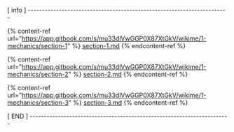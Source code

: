 <!--
[ file: README.md ] =======================================================================

[ description     ] -----------------------------------------------------------------------

	this .md file contains sections for each mechanic or technique.

[ explanation     ] -----------------------------------------------------------------------

	the purpose of this .md file is to provide an overview of mechanics used in network security.
-->

[ info            ] -----------------------------------------------------------------------
<!--section-1-->
{% content-ref url="https://app.gitbook.com/s/mu33dlVwGGP0X87XtGkV/wikime/1-mechanics/section-1" %}
[section-1.md](WIKIME/1-mechanics/section-1.md)
{% endcontent-ref %}

<!--section-2-->
{% content-ref url="https://app.gitbook.com/s/mu33dlVwGGP0X87XtGkV/wikime/1-mechanics/section-2" %}
[section-2.md](WIKIME/1-mechanics/section-2.md)
{% endcontent-ref %}

<!--section-3-->
{% content-ref url="https://app.gitbook.com/s/mu33dlVwGGP0X87XtGkV/wikime/1-mechanics/section-3" %}
[section-3.md](WIKIME/1-mechanics/section-3.md)
{% endcontent-ref %}

[ END             ] -----------------------------------------------------------------------
